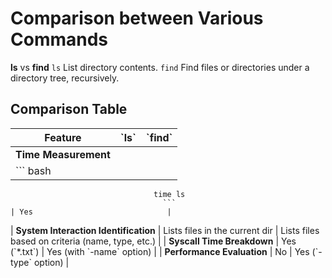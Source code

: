 # Comparison between Various Commands

**ls** vs **find**
`ls` List directory contents.
`find`  Find files or directories under a directory tree, recursively.
##  Comparison Table
| Feature                | \`ls\`                           | \`find\`                           |
|------------------------|---------------------------------|----------------------------------|
| **Time Measurement**           | 
|                                  ``` bash
                                    time ls
                                      ```
    | Yes                              |
| **System Interaction Identification**        | Lists files in the current dir  | Lists files based on criteria (name, type, etc.) |
| **Syscall Time Breakdown**    | Yes (\`*.txt\`)                   | Yes (with \`-name\` option)        |
| **Performance Evaluation**      | No                              | Yes (\`-type\` option)             |
